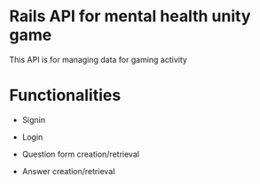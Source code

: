 # Rails API for mental health unity game 

This API is for managing data for gaming activity

# Functionalities 

* Signin

* Login

* Question form creation/retrieval 

* Answer creation/retrieval 

